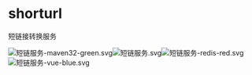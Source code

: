# shorturl
短链接转换服务

![短链服务-maven32-green.svg](https://img.shields.io/badge/短链服务-maven32-green)![短链服务.svg](https://img.shields.io/badge/-java8-lightgrey.svg)![短链服务-redis-red.svg](https://img.shields.io/badge/-redis-red)![短链服务-vue-blue.svg](https://img.shields.io/badge/-vue-blue)
